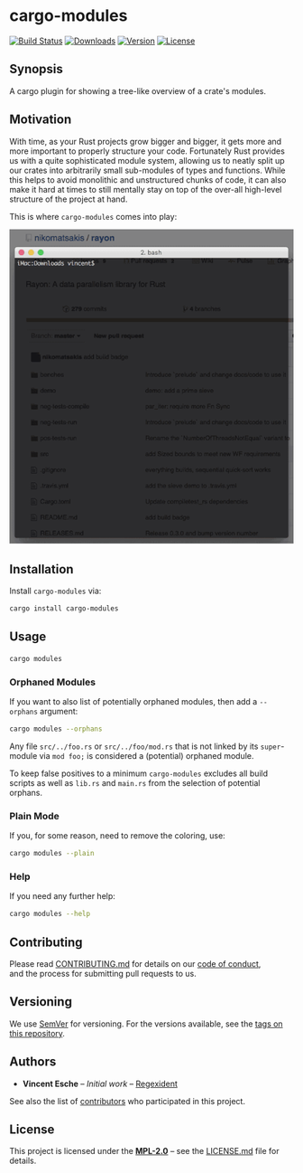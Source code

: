 # cargo-modules

[![Build Status](http://img.shields.io/travis/regexident/cargo-modules.svg?style=flat-square)](https://travis-ci.org/regexident/cargo-modules)
[![Downloads](https://img.shields.io/crates/d/cargo-modules.svg?style=flat-square)](https://crates.io/crates/cargo-modules/)
[![Version](https://img.shields.io/crates/v/cargo-modules.svg?style=flat-square)](https://crates.io/crates/cargo-modules/)
[![License](https://img.shields.io/crates/l/cargo-modules.svg?style=flat-square)](https://crates.io/crates/cargo-modules/)

## Synopsis

A cargo plugin for showing a tree-like overview of a crate's modules.

## Motivation

With time, as your Rust projects grow bigger and bigger,
it gets more and more important to properly structure your code.
Fortunately Rust provides us with a quite sophisticated module system,
allowing us to neatly split up our crates into arbitrarily small sub-modules
of types and functions. While this helps to avoid monolithic and unstructured
chunks of code, it can also make it hard at times to still mentally stay
on top of the over-all high-level structure of the project at hand.

This is where `cargo-modules` comes into play:

![preview](preview.gif)

## Installation

Install `cargo-modules` via:

```bash
cargo install cargo-modules
```

## Usage

```bash
cargo modules
```

### Orphaned Modules

If you want to also list of potentially orphaned modules,
then add a `--orphans` argument:

```bash
cargo modules --orphans
```

Any file `src/../foo.rs` or `src/../foo/mod.rs` that is not linked by its
`super`-module via `mod foo;` is considered a (potential) orphaned module.

To keep false positives to a minimum `cargo-modules` excludes all build scripts
as well as `lib.rs` and `main.rs` from the selection of potential orphans.

### Plain Mode

If you, for some reason, need to remove the coloring, use:

```bash
cargo modules --plain
```

### Help

If you need any further help:

```bash
cargo modules --help
```

## Contributing

Please read [CONTRIBUTING.md](CONTRIBUTING.md) for details on our [code of conduct](https://www.rust-lang.org/conduct.html),  
and the process for submitting pull requests to us.

## Versioning

We use [SemVer](http://semver.org/) for versioning. For the versions available, see the [tags on this repository](https://github.com/regexident/cargo-modules/tags).

## Authors

* **Vincent Esche** – *Initial work* – [Regexident](https://github.com/Regexident)

See also the list of [contributors](https://github.com/regexident/cargo-modules/contributors) who participated in this project.

## License

This project is licensed under the [**MPL-2.0**](https://www.tldrlegal.com/l/mpl-2.0) – see the [LICENSE.md](LICENSE.md) file for details.
